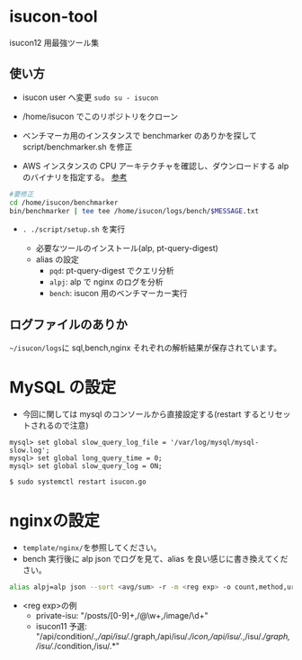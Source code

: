 # isucon-tool

isucon12 用最強ツール集

## 使い方

- isucon user へ変更
  `sudo su - isucon`

- /home/isucon でこのリポジトリをクローン

- ベンチマーカ用のインスタンスで benchmarker のありかを探して script/benchmarker.sh を修正

- AWS インスタンスの CPU アーキテクチャを確認し、ダウンロードする alp のバイナリを指定する。
  [参考](https://github.com/toshikingggg/isucon-tool/pull/2#discussion_r923375994)

```sh
#要修正
cd /home/isucon/benchmarker
bin/benchmarker | tee tee /home/isucon/logs/bench/$MESSAGE.txt
```

- `. ./script/setup.sh` を実行

  - 必要なツールのインストール(alp, pt-query-digest)
  - alias の設定
    - `pqd`: pt-query-digest でクエリ分析
    - `alpj`: alp で nginx のログを分析
    - `bench`: isucon 用のベンチマーカー実行

## ログファイルのありか

`~/isucon/logs`に sql,bench,nginx それぞれの解析結果が保存されています。

# MySQL の設定

- 今回に関しては mysql のコンソールから直接設定する(restart するとリセットされるので注意)

```
mysql> set global slow_query_log_file = '/var/log/mysql/mysql-slow.log';
mysql> set global long_query_time = 0;
mysql> set global slow_query_log = ON;
```

```bash
$ sudo systemctl restart isucon.go
```

# nginxの設定

* `template/nginx/`を参照してください。
* bench 実行後に alp json でログを見て、alias を良い感じに書き換えてください。
```bash
alias alpj=alp json --sort <avg/sum> -r -m <reg exp> -o count,method,uri,min,avg,max,sum < /var/log/nginx/<access log>
```
* \<reg exp\>の例
  * private-isu: "/posts/[0-9]+,/@\w+,/image/\d+"
  * isucon11 予選: "/api/condition/.*,/api/isu/.*/graph,/api/isu/.*/icon,/api/isu/.*,/isu/.*/graph,/isu/.*/condition,/isu/.*"